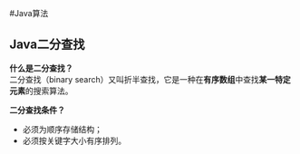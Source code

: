 #Java算法
## Java二分查找
 **什么是二分查找？**  
 二分查找（binary search）又叫折半查找，它是一种在**有序数组**中查找**某一特定元素**的搜索算法。  
 
 **二分查找条件？**  
 - 必须为顺序存储结构；
 - 必须按关键字大小有序排列。  
 